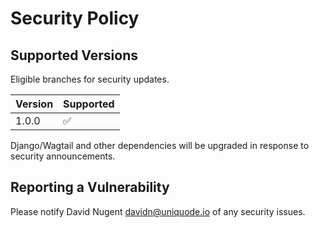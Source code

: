 # Security Policy

## Supported Versions

Eligible branches for security updates.

| Version | Supported          |
| ------- | ------------------ |
| 1.0.0   | :white_check_mark: |

Django/Wagtail and other dependencies will be upgraded in response to security announcements.

## Reporting a Vulnerability

Please notify David Nugent <davidn@uniquode.io> of any security issues.
